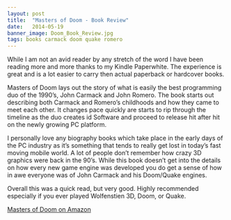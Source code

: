 ```yaml
---
layout: post
title:  "Masters of Doom - Book Review"
date:   2014-05-19
banner_image: Doom_Book_Review.jpg
tags: books carmack doom quake romero
---
```

While I am not an avid reader by any stretch of the word I have been reading more and more thanks to my Kindle Paperwhite. The experience is great and is a lot easier to carry then actual paperback or hardcover books.

Masters of Doom lays out the story of what is easily the best programming duo of the 1990’s, John Carmack and John Romero. The book starts out describing both Carmack and Romero’s childhoods and how they came to meet each other. It changes pace quickly are starts to rip through the timeline as the duo creates id Software and proceed to release hit after hit on the newly growing PC platform.

I personally love any biography books which take place in the early days of the PC industry as it’s something that tends to really get lost in today’s fast moving mobile world. A lot of people don’t remember how crazy 3D graphics were back in the 90’s. While this book doesn’t get into the details on how every new game engine was developed you do get a sense of how in awe everyone was of John Carmack and his Doom/Quake engines.

Overall this was a quick read, but very good. Highly recommended especially if you ever played Wolfenstien 3D, Doom, or Quake.

[Masters of Doom on Amazon](http://www.amazon.com/gp/product/0812972155/ref=as_li_qf_sp_asin_il_tl?ie=UTF8&camp=1789&creative=9325&creativeASIN=0812972155&linkCode=as2&tag=tomarcom-20&linkId=YSXB4H3NOQWXDFCS)
